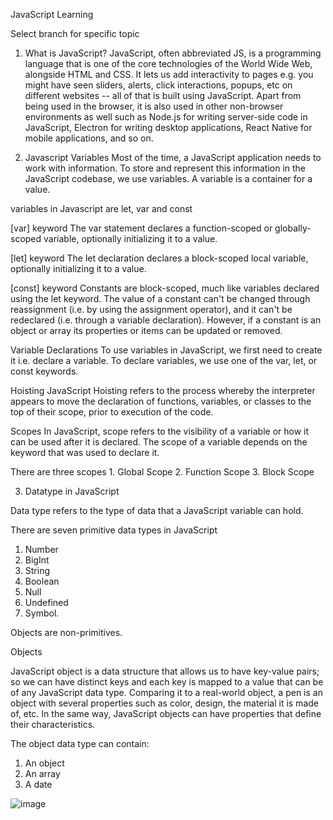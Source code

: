JavaScript Learning 

Select branch for specific topic

1. What is JavaScript?
JavaScript, often abbreviated JS, is a programming language that is one of the core technologies of the World Wide Web, alongside HTML and CSS. It lets us add interactivity to pages e.g. you might have seen sliders, alerts, click interactions, popups, etc on different websites -- all of that is built using JavaScript. Apart from being used in the browser, it is also used in other non-browser environments as well such as Node.js for writing server-side code in JavaScript, Electron for writing desktop applications, React Native for mobile applications, and so on.

2. Javascript Variables
Most of the time, a JavaScript application needs to work with information. To store and represent this information in the JavaScript codebase, we use variables. A variable is a container for a value.

variables in Javascript are let, var and const

[var] keyword The var statement declares a function-scoped or globally-scoped variable, optionally initializing it to a value.

[let] keyword The let declaration declares a block-scoped local variable, optionally initializing it to a value.

[const] keyword Constants are block-scoped, much like variables declared using the let keyword. The value of a constant can't be changed through reassignment (i.e. by using the assignment operator), and it can't be redeclared (i.e. through a variable declaration). However, if a constant is an object or array its properties or items can be updated or removed.

Variable Declarations To use variables in JavaScript, we first need to create it i.e. declare a variable. To declare variables, we use one of the var, let, or const keywords.

Hoisting JavaScript Hoisting refers to the process whereby the interpreter appears to move the declaration of functions, variables, or classes to the top of their scope, prior to execution of the code.

Scopes In JavaScript, scope refers to the visibility of a variable or how it can be used after it is declared. The scope of a variable depends on the keyword that was used to declare it.

There are three scopes 1. Global Scope 2. Function Scope 3. Block Scope


3. Datatype in JavaScript

Data type refers to the type of data that a JavaScript variable can hold. 

There are seven primitive data types in JavaScript 
1. Number
2. BigInt
3. String
4. Boolean
5. Null
6. Undefined 
7. Symbol. 

Objects are non-primitives.

Objects

JavaScript object is a data structure that allows us to have key-value pairs; so we can have distinct keys and each key is mapped to a value that can be of any JavaScript data type. Comparing it to a real-world object, a pen is an object with several properties such as color, design, the material it is made of, etc. In the same way, JavaScript objects can have properties that define their characteristics.

The object data type can contain:

1. An object
2. An array
3. A date


![image](https://user-images.githubusercontent.com/85476487/215725843-7dd077df-1f7f-41c8-a556-886bf87f4258.png)


